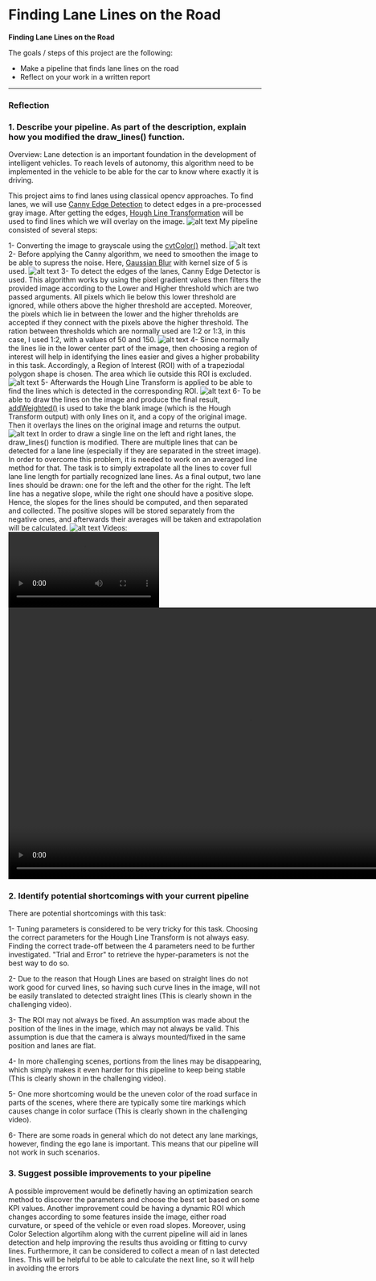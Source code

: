 # **Finding Lane Lines on the Road**

**Finding Lane Lines on the Road**

The goals / steps of this project are the following:
* Make a pipeline that finds lane lines on the road
* Reflect on your work in a written report

[//]: # (Image References)

[image1]: ./output_images_split/solidWhiteRight_input.jpg "Input Image"
[image2]: ./output_images_split/solidWhiteRight_gray.jpg "Grayscale"
[image3]: ./output_images_split/solidWhiteRight_blur.jpg "Blur"
[image4]: ./output_images_split/solidWhiteRight_edges.jpg "Edges"
[image5]: ./output_images_split/solidWhiteRight_roi.jpg "Target"
[image6]: ./output_images_split/solidWhiteRight_lines.jpg "Lines"
[image7]: ./output_images_split/solidWhiteRight_result.jpg "Result"
[image8]: ./output_images/solidWhiteRight_result.jpg "ResultFull"
---

### Reflection

### 1. Describe your pipeline. As part of the description, explain how you modified the draw_lines() function.

Overview:
Lane detection is an important foundation in the development of intelligent vehicles. To reach levels of autonomy, this algorithm need to be implemented in the vehicle to be able for the car to know where exactly it is driving.

This project aims to find lanes using classical opencv approaches. To find lanes, we will use [Canny Edge Detection](https://docs.opencv.org/master/da/d22/tutorial_py_canny.html) to detect edges in a pre-processed gray image. After getting the edges, [Hough Line Transformation](https://docs.opencv.org/3.4/d9/db0/tutorial_hough_lines.html) will be used to find lines which we will overlay on the image.
![alt text][image1]
My pipeline consisted of several steps:

1- Converting the image to grayscale using the [cvtColor()](https://docs.opencv.org/master/d8/d01/group__imgproc__color__conversions.html#ga397ae87e1288a81d2363b61574eb8cab) method.
![alt text][image2]
2- Before applying the Canny algorithm, we need to smoothen the image to be able to supress the noise. Here, [Gaussian Blur](https://docs.opencv.org/master/d4/d86/group__imgproc__filter.html#gaabe8c836e97159a9193fb0b11ac52cf1) with kernel size of 5 is used.
![alt text][image3]
3- To detect the edges of the lanes, Canny Edge Detector is used. This algorithm works by using the pixel gradient values then filters the provided image according to the Lower and Higher threshold which are two passed arguments. All pixels which lie below this lower threshold are ignored, while others above the higher threshold are accepted. Moreover, the pixels which lie in between the lower and the higher threholds are accepted if they connect with the pixels above the higher threshold.
The ration between thresholds which are normally used are 1:2 or 1:3, in this case, I used 1:2, with a values of 50 and 150.
![alt text][image4]
4- Since normally the lines lie in the lower center part of the image, then choosing a region of interest will help in identifying the lines easier and gives a higher probability in this task. Accordingly, a Region of Interest (ROI) with of a trapeziodal polygon shape is chosen. The area which lie outside this ROI is excluded.
![alt text][image5]
5- Afterwards the Hough Line Transform is applied to be able to find the lines which is detected in the corresponding ROI.
![alt text][image6]
6- To be able to draw the lines on the image and produce the final result, [addWeighted()](https://docs.opencv.org/3.4/d2/de8/group__core__array.html#gafafb2513349db3bcff51f54ee5592a19) is used to take the blank image (which is the Hough Transform output) with only lines on it, and a copy of the original image. Then it overlays the lines on the original image and returns the output.
![alt text][image7]
In order to draw a single line on the left and right lanes, the draw_lines() function is modified. There are multiple lines that can be detected for a lane line (especially if they are separated in the street image). In order to overcome this problem, it is needed to work on an averaged line method for that.
The task is to simply extrapolate all the lines to cover full lane line length for partially recognized lane lines.
As a final output, two lane lines should be drawn: one for the left and the other for the right. The left line has a negative slope, while the right one should have a positive slope. Hence, the slopes for the lines should be computed, and then separated and collected. The positive slopes will be stored separately from the negative ones, and afterwards their averages will be taken and extrapolation will be calculated.
![alt text][image8]
Videos:
![](./test_videos_output/solidWhiteRight.mp4)
<video width="960" height="540" controls>
  <source src="./test_videos_output/solidWhiteRight.mp4" type="video/mp4">
</video>
### 2. Identify potential shortcomings with your current pipeline

There are potential shortcomings with this task:

1- Tuning parameters is considered to be very tricky for this task. Choosing the correct parameters for the Hough Line Transform is not always easy. Finding the correct trade-off between the 4 parameters need to be further investigated. "Trial and Error" to retrieve the hyper-parameters is not the best way to do so.

2- Due to the reason that Hough Lines are based on straight lines do not work good for curved lines, so having such curve lines in the image, will not be easily translated to detected straight lines (This is clearly shown in the challenging video).

3- The ROI may not always be fixed. An assumption was made about the position of the lines in the image, which may not always be valid. This assumption is due that the camera is always mounted/fixed in the same position and lanes are flat.

4- In more challenging scenes, portions from the lines may be disappearing, which simply makes it even harder for this pipeline to keep being stable (This is clearly shown in the challenging video).

5- One more shortcoming would be the uneven color of the road surface in parts of the scenes, where there are typically some tire markings which causes change in color surface (This is clearly shown in the challenging video).

6- There are some roads in general which do not detect any lane markings, however, finding the ego lane is important. This means that our pipeline will not work in such scenarios.

### 3. Suggest possible improvements to your pipeline

A possible improvement would be definetly having an optimization search method to discover the parameters and choose the best set based on some KPI values. Another improvement could be having a dynamic ROI which changes according to some features inside the image, either road curvature, or speed of the vehicle or even road slopes. Moreover, using Color Selection algortihm along with the current pipeline will aid in lanes detection and help improving the results thus avoiding or fitting to curvy lines. Furthermore, it can be considered to collect a mean of n last detected lines. This will be helpful to be able to calculate the next line, so it will help in avoiding the errors
